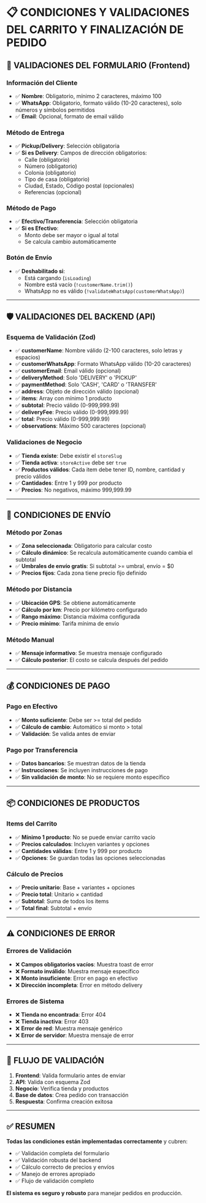 # 📋 CONDICIONES Y VALIDACIONES DEL CARRITO Y FINALIZACIÓN DE PEDIDO

## 🔐 **VALIDACIONES DEL FORMULARIO (Frontend)**

### **Información del Cliente**
- ✅ **Nombre**: Obligatorio, mínimo 2 caracteres, máximo 100
- ✅ **WhatsApp**: Obligatorio, formato válido (10-20 caracteres), solo números y símbolos permitidos
- ✅ **Email**: Opcional, formato de email válido

### **Método de Entrega**
- ✅ **Pickup/Delivery**: Selección obligatoria
- ✅ **Si es Delivery**: Campos de dirección obligatorios:
  - Calle (obligatorio)
  - Número (obligatorio) 
  - Colonia (obligatorio)
  - Tipo de casa (obligatorio)
  - Ciudad, Estado, Código postal (opcionales)
  - Referencias (opcional)

### **Método de Pago**
- ✅ **Efectivo/Transferencia**: Selección obligatoria
- ✅ **Si es Efectivo**: 
  - Monto debe ser mayor o igual al total
  - Se calcula cambio automáticamente

### **Botón de Envío**
- ✅ **Deshabilitado si**:
  - Está cargando (`isLoading`)
  - Nombre está vacío (`!customerName.trim()`)
  - WhatsApp no es válido (`!validateWhatsApp(customerWhatsApp)`)

---

## 🛡️ **VALIDACIONES DEL BACKEND (API)**

### **Esquema de Validación (Zod)**
- ✅ **customerName**: Nombre válido (2-100 caracteres, solo letras y espacios)
- ✅ **customerWhatsApp**: Formato WhatsApp válido (10-20 caracteres)
- ✅ **customerEmail**: Email válido (opcional)
- ✅ **deliveryMethod**: Solo 'DELIVERY' o 'PICKUP'
- ✅ **paymentMethod**: Solo 'CASH', 'CARD' o 'TRANSFER'
- ✅ **address**: Objeto de dirección válido (opcional)
- ✅ **items**: Array con mínimo 1 producto
- ✅ **subtotal**: Precio válido (0-999,999.99)
- ✅ **deliveryFee**: Precio válido (0-999,999.99)
- ✅ **total**: Precio válido (0-999,999.99)
- ✅ **observations**: Máximo 500 caracteres (opcional)

### **Validaciones de Negocio**
- ✅ **Tienda existe**: Debe existir el `storeSlug`
- ✅ **Tienda activa**: `storeActive` debe ser `true`
- ✅ **Productos válidos**: Cada item debe tener ID, nombre, cantidad y precio válidos
- ✅ **Cantidades**: Entre 1 y 999 por producto
- ✅ **Precios**: No negativos, máximo 999,999.99

---

## 🚚 **CONDICIONES DE ENVÍO**

### **Método por Zonas**
- ✅ **Zona seleccionada**: Obligatorio para calcular costo
- ✅ **Cálculo dinámico**: Se recalcula automáticamente cuando cambia el subtotal
- ✅ **Umbrales de envío gratis**: Si subtotal >= umbral, envío = $0
- ✅ **Precios fijos**: Cada zona tiene precio fijo definido

### **Método por Distancia**
- ✅ **Ubicación GPS**: Se obtiene automáticamente
- ✅ **Cálculo por km**: Precio por kilómetro configurado
- ✅ **Rango máximo**: Distancia máxima configurada
- ✅ **Precio mínimo**: Tarifa mínima de envío

### **Método Manual**
- ✅ **Mensaje informativo**: Se muestra mensaje configurado
- ✅ **Cálculo posterior**: El costo se calcula después del pedido

---

## 💰 **CONDICIONES DE PAGO**

### **Pago en Efectivo**
- ✅ **Monto suficiente**: Debe ser >= total del pedido
- ✅ **Cálculo de cambio**: Automático si monto > total
- ✅ **Validación**: Se valida antes de enviar

### **Pago por Transferencia**
- ✅ **Datos bancarios**: Se muestran datos de la tienda
- ✅ **Instrucciones**: Se incluyen instrucciones de pago
- ✅ **Sin validación de monto**: No se requiere monto específico

---

## 📦 **CONDICIONES DE PRODUCTOS**

### **Items del Carrito**
- ✅ **Mínimo 1 producto**: No se puede enviar carrito vacío
- ✅ **Precios calculados**: Incluyen variantes y opciones
- ✅ **Cantidades válidas**: Entre 1 y 999 por producto
- ✅ **Opciones**: Se guardan todas las opciones seleccionadas

### **Cálculo de Precios**
- ✅ **Precio unitario**: Base + variantes + opciones
- ✅ **Precio total**: Unitario × cantidad
- ✅ **Subtotal**: Suma de todos los items
- ✅ **Total final**: Subtotal + envío

---

## ⚠️ **CONDICIONES DE ERROR**

### **Errores de Validación**
- ❌ **Campos obligatorios vacíos**: Muestra toast de error
- ❌ **Formato inválido**: Muestra mensaje específico
- ❌ **Monto insuficiente**: Error en pago en efectivo
- ❌ **Dirección incompleta**: Error en método delivery

### **Errores de Sistema**
- ❌ **Tienda no encontrada**: Error 404
- ❌ **Tienda inactiva**: Error 403
- ❌ **Error de red**: Muestra mensaje genérico
- ❌ **Error de servidor**: Muestra mensaje de error

---

## 🔄 **FLUJO DE VALIDACIÓN**

1. **Frontend**: Valida formulario antes de enviar
2. **API**: Valida con esquema Zod
3. **Negocio**: Verifica tienda y productos
4. **Base de datos**: Crea pedido con transacción
5. **Respuesta**: Confirma creación exitosa

---

## ✅ **RESUMEN**

**Todas las condiciones están implementadas correctamente** y cubren:
- ✅ Validación completa del formulario
- ✅ Validación robusta del backend
- ✅ Cálculo correcto de precios y envíos
- ✅ Manejo de errores apropiado
- ✅ Flujo de validación completo

**El sistema es seguro y robusto** para manejar pedidos en producción.
